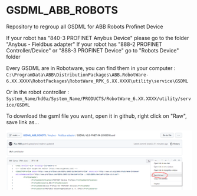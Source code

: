 # GSDML_ABB_ROBOTS
Repository to regroup all GSDML for ABB Robots Profinet Device

If your robot has "840-3 PROFINET Anybus Device" please go to the folder "Anybus - Fieldbus adapter"
If your robot has "888-2 PROFINET Controller/Device" or "888-3 PROFINET Device" go to "Robots Device" folder


Every GSDML are in Robotware, you can find them in your computer :
`C:\ProgramData\ABB\DistributionPackages\ABB.RobotWare-6.XX.XXXX\RobotPackages\RobotWare_RPK_6.XX.XXXX\utility\service\GSDML`

Or in the robot controller :
`System_Name/hd0a/System_Name/PRODUCTS/RobotWare_6.XX.XXXX/utility/service/GSDML`

To download the gsml file you want, open it in github, right click on "Raw", save link as...

![image explaining how to download a gsdml file on githun](https://github.com/FLo-ABB/GSDML_ABB_ROBOTS/blob/main/img/toDownloadGSDMLFile.PNG "How to download GSDML File on GitHub")
